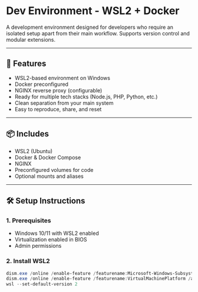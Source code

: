 # Dev Environment - WSL2 + Docker

A development environment designed for developers who require an isolated setup apart from their main workflow. Supports version control and modular extensions.

---

## 🚀 Features

- WSL2-based environment on Windows
- Docker preconfigured
- NGINX reverse proxy (configurable)
- Ready for multiple tech stacks (Node.js, PHP, Python, etc.)
- Clean separation from your main system
- Easy to reproduce, share, and reset

---

## 📦 Includes

- WSL2 (Ubuntu)
- Docker & Docker Compose
- NGINX
- Preconfigured volumes for code
- Optional mounts and aliases

---

## 🛠️ Setup Instructions

### 1. Prerequisites

- Windows 10/11 with WSL2 enabled
- Virtualization enabled in BIOS
- Admin permissions

### 2. Install WSL2

```powershell
dism.exe /online /enable-feature /featurename:Microsoft-Windows-Subsystem-Linux /all /norestart
dism.exe /online /enable-feature /featurename:VirtualMachinePlatform /all /norestart
wsl --set-default-version 2
